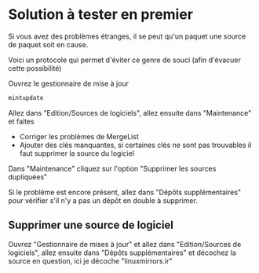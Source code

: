 # Solution à tester en premier

Si vous avez des problèmes étranges, il se peut qu'un paquet une source de paquet soit en cause.

Voici un protocole qui permet d'éviter ce genre de souci (afin d'évacuer cette possibilité)

Ouvrez le gestionnaire de mise à jour

```bash
mintupdate
```

Allez dans "Edition/Sources de logiciels", allez ensuite dans "Maintenance" et faites

- Corriger les problèmes de MergeList
- Ajouter des clés manquantes, si certaines clés ne sont pas trouvables il faut supprimer la source du logiciel

Dans "Maintenance" cliquez sur l'option "Supprimer les sources dupliquées"

Si le problème est encore présent, allez dans "Dépôts supplémentaires" pour vérifier s'il n'y a pas un dépôt en double à supprimer.

## Supprimer une source de logiciel

Ouvrez "Gestionnaire de mises à jour" et allez dans "Edition/Sources de logiciels", allez ensuite dans "Dépôts supplémentaires" et décochez la source en question, ici je décoche "linuxmirrors.ir"
